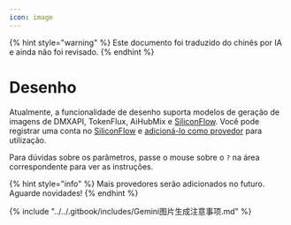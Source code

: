 ```yaml
---
icon: image
---
```


{% hint style="warning" %}
Este documento foi traduzido do chinês por IA e ainda não foi revisado.
{% endhint %}

# Desenho

Atualmente, a funcionalidade de desenho suporta modelos de geração de imagens de DMXAPI, TokenFlux, AiHubMix e [SiliconFlow](../../pre-basic/providers/siliconcloud.md). Você pode registrar uma conta no [SiliconFlow](https://www.siliconflow.cn/) e [adicioná-lo como provedor](settings/providers.md) para utilização.

Para dúvidas sobre os parâmetros, passe o mouse sobre o `?` na área correspondente para ver as instruções.

{% hint style="info" %}
Mais provedores serão adicionados no futuro. Aguarde novidades!
{% endhint %}

{% include "../../.gitbook/includes/Gemini图片生成注意事项.md" %}